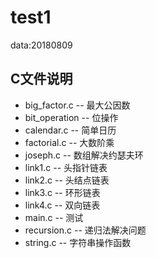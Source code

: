 # test1
data:20180809

## C文件说明
 - big_factor.c
 -- 最大公因数
 - bit_operation
 -- 位操作 
 - calendar.c
 -- 简单日历
 - factorial.c
 -- 大数阶乘
 - joseph.c
 -- 数组解决约瑟夫环
 - link1.c
 -- 头指针链表
 - link2.c
 -- 头结点链表
 - link3.c
 -- 环形链表
 - link4.c
 -- 双向链表
 - main.c
 -- 测试
 - recursion.c
 -- 递归法解决问题
 - string.c
 -- 字符串操作函数
